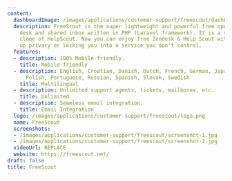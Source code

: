 ```yaml
---
content:
  dashboardImage: /images/applications/customer-support/freescout/dashboard.jpg
  description: FreeScout is the super lightweight and powerful free open source help
    desk and shared inbox written in PHP (Laravel framework). It is a self hosted
    clone of HelpScout. Now you can enjoy free Zendesk & Help Scout without giving
    up privacy or locking you into a service you don't control.
  features:
  - description: 100% Mobile-friendly.
    title: Mobile-friendly
  - description: English, Croatian, Danish, Dutch, French, German, Japanese, Italian,
      Polish, Portuguese, Russian, Spanish, Slovak, Swedish
    title: Multilingual
  - description: Unlimited support agents, tickets, mailboxes, etc.
    title: Unlimited
  - description: Seamless email integration.
    title: Email Integration
  logo: /images/applications/customer-support/freescout/logo.png
  name: FreeScout
  screenshots:
  - /images/applications/customer-support/freescout/screenshot-1.jpg
  - /images/applications/customer-support/freescout/screenshot-2.jpg
  videoUrl: REPLACE
  website: https://freescout.net/
draft: false
title: FreeScout
---
```


